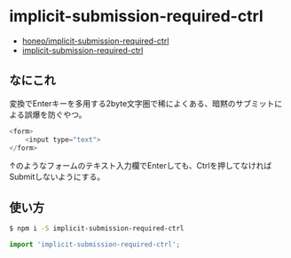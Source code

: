 # implicit-submission-required-ctrl
* [honeo/implicit-submission-required-ctrl](https://github.com/honeo/implicit-submission-required-ctrl)  
* [implicit-submission-required-ctrl](https://www.npmjs.com/package/implicit-submission-required-ctrl)

## なにこれ
変換でEnterキーを多用する2byte文字圏で稀によくある、暗黙のサブミットによる誤爆を防ぐやつ。
```js
<form>
	<input type="text">
</form>
```
↑のようなフォームのテキスト入力欄でEnterしても、Ctrlを押してなければSubmitしないようにする。

## 使い方
```sh
$ npm i -S implicit-submission-required-ctrl
```
```js
import 'implicit-submission-required-ctrl';
```
